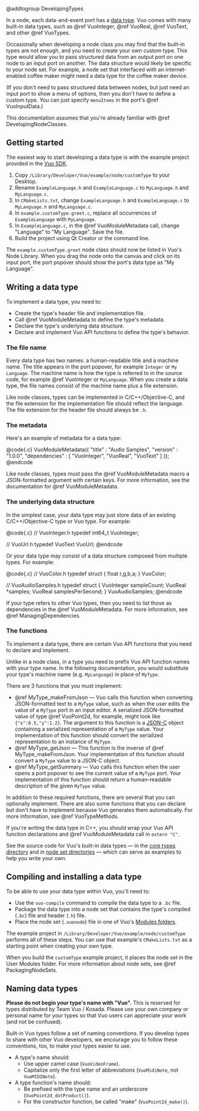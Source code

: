 @addtogroup DevelopingTypes

In a node, each data-and-event port has a [data type](https://doc.vuo.org/@vuoVersion/manual/how-compositions-process-data.xhtml). Vuo comes with many built-in data types, such as @ref VuoInteger, @ref VuoReal, @ref VuoText, and other @ref VuoTypes.

Occasionally when developing a node class you may find that the built-in types are not enough, and you need to create your own custom type. This type would allow you to pass structured data from an output port on one node to an input port on another. The data structure would likely be specific to your node set. For example, a node set that interfaced with an internet-enabled coffee maker might need a data type for the coffee maker device.

(If you don't need to pass structured data between nodes, but just need an input port to show a menu of options, then you don't have to define a custom type. You can just specify `menuItems` in the port's @ref VuoInputData.)

This documentation assumes that you're already familiar with @ref DevelopingNodeClasses.

## Getting started

The easiest way to start developing a data type is with the example project provided in the [Vuo SDK](https://doc.vuo.org/@vuoVersion/manual/the-command-line-tools.xhtml#installing-the-vuo-sdk).

   1. Copy `/Library/Developer/Vuo/example/node/customType` to your Desktop.
   2. Rename `ExampleLanguage.h` and `ExampleLanguage.c` to `MyLanguage.h` and `MyLanguage.c`.
   3. In `CMakeLists.txt`, change `ExampleLanguage.h` and `ExampleLanguage.c` to `MyLanguage.h` and `MyLanguage.c`.
   4. In `example.customType.greet.c`, replace all occurrences of `ExampleLanguage` with `MyLanguage`.
   5. In `ExampleLanguage.c`, in the @ref VuoModuleMetadata call, change "Language" to "My Language". Save the file.
   6. Build the project using Qt Creator or the command line.

The `example.customType.greet` node class should now be listed in Vuo's Node Library. When you drag the node onto the canvas and click on its input port, the port popover should show the port's data type as "My Language".

## Writing a data type

To implement a data type, you need to:

   - Create the type's header file and implementation file.
   - Call @ref VuoModuleMetadata to define the type's metadata.
   - Declare the type's underlying data structure.
   - Declare and implement Vuo API functions to define the type's behavior.

### The file name

Every data type has two names: a human-readable title and a machine name. The title appears in the port popover, for example `Integer` or `My Language`. The machine name is how the type is referred to in the source code, for example @ref VuoInteger or `MyLanguage`. When you create a data type, the file names consist of the machine name plus a file extension.

Like node classes, types can be implemented in C/C++/Objective-C, and the file extension for the implementation file should reflect the language. The file extension for the header file should always be `.h`.

### The metadata

Here's an example of metadata for a data type:

@code{.c}
VuoModuleMetadata({
    "title" : "Audio Samples",
    "version" : "1.0.0",
    "dependencies" : [
        "VuoInteger",
        "VuoReal",
        "VuoText"
    ]
});
@endcode

Like node classes, types must pass the @ref VuoModuleMetadata macro a JSON-formatted argument with certain keys. For more information, see the documentation for @ref VuoModuleMetadata.

### The underlying data structure

In the simplest case, your data type may just store data of an existing C/C++/Objective-C type or Vuo type. For example:

@code{.c}
// VuoInteger.h
typedef int64_t VuoInteger;

// VuoUrl.h
typedef VuoText VuoUrl;
@endcode

Or your data type may consist of a data structure composed from multiple types. For example:

@code{.c}
// VuoColor.h
typedef struct
{
    float r,g,b,a;
} VuoColor;

// VuoAudioSamples.h
typedef struct
{
    VuoInteger sampleCount;
    VuoReal *samples;
    VuoReal samplesPerSecond;
} VuoAudioSamples;
@endcode

If your type refers to other Vuo types, then you need to list those as dependencies in the @ref VuoModuleMetadata. For more information, see @ref ManagingDependencies.

### The functions

To implement a data type, there are certain Vuo API functions that you need to declare and implement.

Unlike in a node class, in a type you need to prefix Vuo API function names with your type name. In the following documentation, you would substitute your type's machine name (e.g. `MyLanguage`) in place of `MyType`.

There are 3 functions that you must implement:

   - @ref MyType_makeFromJson — Vuo calls this function when converting JSON-formatted text to a `MyType` value, such as when the user edits the value of a `MyType` port in an input editor. A serialized JSON-formatted value of type @ref VuoPoint2d, for example, might look like `{"x":0.5,"y":1.2}`. The argument to this function is a [JSON-C](https://github.com/json-c/json-c) object containing a serialized representation of a `MyType` value. Your implementation of this function should convert the serialized representation to an instance of `MyType`.
   - @ref MyType_getJson — This function is the inverse of @ref MyType_makeFromJson. Your implementation of this function should convert a `MyType` value to a JSON-C object.
   - @ref MyType_getSummary — Vuo calls this function when the user opens a port popover to see the current value of a `MyType` port. Your implementation of this function should return a human-readable description of the given `MyType` value.

In addition to these required functions, there are several that you can optionally implement. There are also some functions that you can declare but don't have to implement because Vuo generates them automatically. For more information, see @ref VuoTypeMethods.

If you're writing the data type in C++, you should wrap your Vuo API function declarations and @ref VuoModuleMetadata call in `extern "C"`.

See the source code for Vuo's built-in data types — in the [core types directory](https://github.com/vuo/vuo/tree/main/type) and in [node set directories](https://github.com/vuo/vuo/tree/main/node) — which can serve as examples to help you write your own.

## Compiling and installing a data type

To be able to use your data type within Vuo, you'll need to:

   - Use the `vuo-compile` command to compile the data type to a `.bc` file.
   - Package the data type into a node set that contains the type's compiled (`.bc`) file and header (`.h`) file.
   - Place the node set (`.vuonode`) file in one of Vuo's [Modules folders](https://doc.vuo.org/@vuoVersion/manual/installing-a-node.xhtml).

The example project in `/Library/Developer/Vuo/example/node/customType` performs all of these steps. You can use that example's `CMakeLists.txt` as a starting point when creating your own type.

When you build the `customType` example project, it places the node set in the User Modules folder. For more information about node sets, see @ref PackagingNodeSets.

## Naming data types

**Please do not begin your type's name with "Vuo".** This is reserved for types distributed by Team Vuo / Kosada. Please use your own company or personal name for your types so that Vuo users can appreciate your work (and not be confused).

Built-in Vuo types follow a set of naming conventions. If you develop types to share with other Vuo developers, we encourage you to follow these conventions, too, to make your types easier to use.

   - A type's name should:
      - Use upper camel case (`VuoVideoFrame`).
      - Capitalize only the first letter of abbreviations (`VuoMidiNote`, not `VuoMIDINote`).
   - A type function's name should:
      - Be prefixed with the type name and an underscore (`VuoPoint2d_dotProduct()`).
      - For the constructor function, be called "make" (`VuoPoint2d_make()`).
